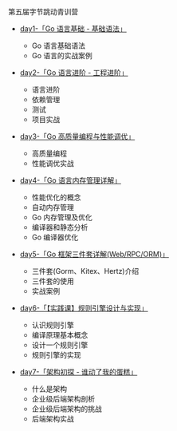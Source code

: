 第五届字节跳动青训营
- [day1-「Go 语言基础 - 基础语法」](./note/day1.md)
    - Go 语言基础语法
    - Go 语言的实战案例

- [day2-「Go 语言进阶 - 工程进阶」](./note/day2.md)
    - 语言进阶
    - 依赖管理
    - 测试
    - 项目实战

- [day3-「Go 高质量编程与性能调优」](./note/day3.md)
    - 高质量编程
    - 性能调优实战

- [day4-「Go 语言内存管理详解」](./note/day4.md)
    - 性能优化的概念
    - 自动内存管理
    - Go 内存管理及优化
    - 编译器和静态分析
    - Go 编译器优化

- [day5-「Go 框架三件套详解(Web/RPC/ORM)」](./note/day5.md)
    - 三件套(Gorm、Kitex、Hertz)介绍
    - 三件套的使用
    - 实战案例

- [day6-「【实践课】规则引擎设计与实现」](./note/day6.md)
    - 认识规则引擎
    - 编译原理基本概念
    - 设计一个规则引擎
    - 规则引擎的实现

- [day7-「架构初探 - 谁动了我的蛋糕」](./note/day7.md)
    - 什么是架构
    - 企业级后端架构剖析
    - 企业级后端架构的挑战
    - 后端架构实战

